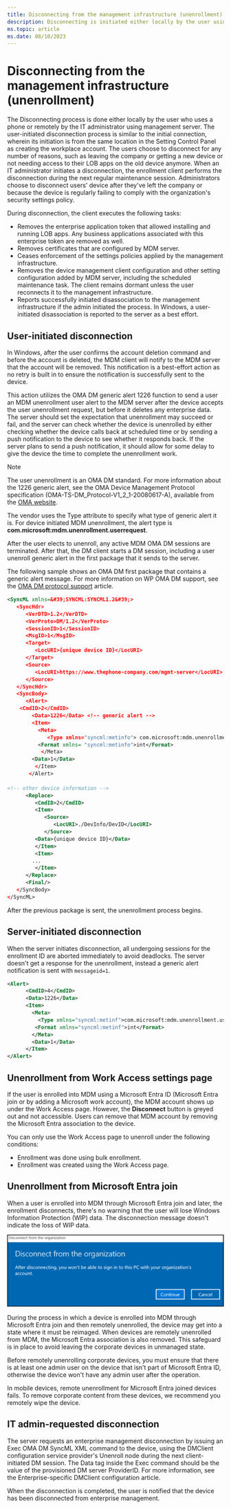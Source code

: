 ```yaml
---
title: Disconnecting from the management infrastructure (unenrollment)
description: Disconnecting is initiated either locally by the user using a phone or remotely by the IT admin using management server.
ms.topic: article
ms.date: 08/10/2023
---
```


# Disconnecting from the management infrastructure (unenrollment)

The Disconnecting process is done either locally by the user who uses a phone or remotely by the IT administrator using management server. The user-initiated disconnection process is similar to the initial connection, wherein its initiation is from the same location in the Setting Control Panel as creating the workplace account.
The users choose to disconnect for any number of reasons, such as leaving the company or getting a new device or not needing access to their LOB apps on the old device anymore. When an IT administrator initiates a disconnection, the enrollment client performs the disconnection during the next regular maintenance session. Administrators choose to disconnect users' device after they've left the company or because the device is regularly failing to comply with the organization's security settings policy.

During disconnection, the client executes the following tasks:

- Removes the enterprise application token that allowed installing and running LOB apps. Any business applications associated with this enterprise token are removed as well.
- Removes certificates that are configured by MDM server.
- Ceases enforcement of the settings policies applied by the management infrastructure.
- Removes the device management client configuration and other setting configuration added by MDM server, including the scheduled maintenance task. The client remains dormant unless the user reconnects it to the management infrastructure.
- Reports successfully initiated disassociation to the management infrastructure if the admin initiated the process. In Windows, a user-initiated disassociation is reported to the server as a best effort.

## User-initiated disconnection

In Windows, after the user confirms the account deletion command and before the account is deleted, the MDM client will notify to the MDM server that the account will be removed. This notification is a best-effort action as no retry is built in to ensure the notification is successfully sent to the device.

This action utilizes the OMA DM generic alert 1226 function to send a user an MDM unenrollment user alert to the MDM server after the device accepts the user unenrollment request, but before it deletes any enterprise data. The server should set the expectation that unenrollment may succeed or fail, and the server can check whether the device is unenrolled by either checking whether the device calls back at scheduled time or by sending a push notification to the device to see whether it responds back. If the server plans to send a push notification, it should allow for some delay to give the device the time to complete the unenrollment work.

> [!NOTE]
> The user unenrollment is an OMA DM standard. For more information about the 1226 generic alert, see the OMA Device Management Protocol specification (OMA-TS-DM\_Protocol-V1\_2\_1-20080617-A), available from the [OMA website](https://www.openmobilealliance.org/release/DM/V1_1_2-20031209-A/).

The vendor uses the Type attribute to specify what type of generic alert it is. For device initiated MDM unenrollment, the alert type is **com.microsoft:mdm.unenrollment.userrequest**.

After the user elects to unenroll, any active MDM OMA DM sessions are terminated. After that, the DM client starts a DM session, including a user unenroll generic alert in the first package that it sends to the server.

The following sample shows an OMA DM first package that contains a generic alert message. For more information on WP OMA DM support, see the [OMA DM protocol support](oma-dm-protocol-support.md) article.

```xml
<SyncML xmlns=&#39;SYNCML:SYNCML1.2&#39;>
   <SyncHdr>
      <VerDTD>1.2</VerDTD>
      <VerProto>DM/1.2</VerProto>
      <SessionID>1</SessionID>
      <MsgID>1</MsgID>
      <Target>
         <LocURI>{unique device ID}</LocURI>
      </Target>
      <Source>
         <LocURI>https://www.thephone-company.com/mgmt-server</LocURI>
      </Source>
   </SyncHdr>
   <SyncBody>
      <Alert>
    <CmdID>2</CmdID>
        <Data>1226</Data> <!-- generic alert -->
        <Item>
          <Meta>
             <Type xmlns="syncml:metinfo"> com.microsoft:mdm.unenrollment.userrequest</Type>
          <Format xmlns= "syncml:metinfo">int</Format>
           </Meta>
        <Data>1</Data>
         </Item>
       </Alert>

<!-- other device information -->
      <Replace>
         <CmdID>2</CmdID>
         <Item>
            <Source>
               <LocURI>./DevInfo/DevID</LocURI>
            </Source>
         <Data>{unique device ID}</Data>
         </Item>
         <Item>
        ...
         </Item>
      </Replace>
      <Final/>
   </SyncBody>
</SyncML>
```

After the previous package is sent, the unenrollment process begins.

## Server-initiated disconnection

When the server initiates disconnection, all undergoing sessions for the enrollment ID are aborted immediately to avoid deadlocks. The server doesn't get a response for the unenrollment, instead a generic alert notification is sent with `messageid=1`.

```xml
<Alert>
      <CmdID>4</CmdID>
      <Data>1226</Data>
      <Item>
        <Meta>
          <Type xmlns="syncml:metinf">com.microsoft:mdm.unenrollment.userrequest</Type>
         <Format xmlns="syncml:metinf">int</Format>
        </Meta>
        <Data>1</Data>
      </Item>
</Alert>
```

## Unenrollment from Work Access settings page

If the user is enrolled into MDM using a Microsoft Entra ID (Microsoft Entra join or by adding a Microsoft work account), the MDM account shows up under the Work Access page. However, the **Disconnect** button is greyed out and not accessible. Users can remove that MDM account by removing the Microsoft Entra association to the device.

You can only use the Work Access page to unenroll under the following conditions:

- Enrollment was done using bulk enrollment.
- Enrollment was created using the Work Access page.

<a name='unenrollment-from-azure-active-directory-join'></a>

## Unenrollment from Microsoft Entra join

When a user is enrolled into MDM through Microsoft Entra join and later, the enrollment disconnects, there's no warning that the user will lose Windows Information Protection (WIP) data. The disconnection message doesn't indicate the loss of WIP data.

![aadj unenerollment.](images/azure-ad-unenrollment.png)

During the process in which a device is enrolled into MDM through Microsoft Entra join and then remotely unenrolled, the device may get into a state where it must be reimaged. When devices are remotely unenrolled from MDM, the Microsoft Entra association is also removed. This safeguard is in place to avoid leaving the corporate devices in unmanaged state.

Before remotely unenrolling corporate devices, you must ensure that there is at least one admin user on the device that isn't part of Microsoft Entra ID, otherwise the device won't have any admin user after the operation.

In mobile devices, remote unenrollment for Microsoft Entra joined devices fails. To remove corporate content from these devices, we recommend you remotely wipe the device.

## IT admin-requested disconnection

The server requests an enterprise management disconnection by issuing an Exec OMA DM SyncML XML command to the device, using the DMClient configuration service provider's Unenroll node during the next client-initiated DM session. The Data tag inside the Exec command should be the value of the provisioned DM server ProviderID. For more information, see the Enterprise-specific DMClient configuration article.

When the disconnection is completed, the user is notified that the device has been disconnected from enterprise management.
